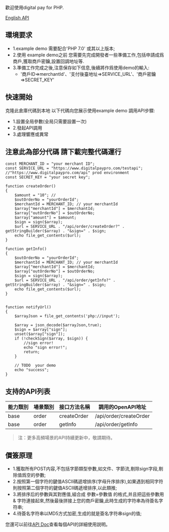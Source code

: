 歡迎使用digital pay for PHP.

[English API](./README_en.md)

## 環境要求
* 1.example demo 需要配合'PHP 7.0'  或其以上版本;
* 2.使用 example demo之前 您需要先完成開發者一些準備工作,包括申請成爲商戶,獲取商戶密鑰,設置回調地址等.
* 3.準備工作完成之後,注意保存如下信息,後續將作爲使用demo的輸入:
  * '商戶ID=>merchantId'、'支付後臺地址=>SERVICE_URL'、'商戶密鑰=>SECRET_KEY'
 ## 快速開始
 克隆此倉庫代碼到本地
 以下代碼向您展示使用example demo 調用API步驟:
 * 1.設置全局參數(全局只需要設置一次) 
 * 2.發起API調用
 * 3.處理響應或異常
 ## 注意此為部分代碼 請下載完整代碼運行
```injectablephp
const MERCHANT_ID = "your merchant ID";
const SERVICE_URL = "https://www.digitalpaypro.com/testapi"; //"https://www.digitalpaypro.com/api" prod environment
const SECRET_KEY = "your secret key";

```
```injectablephp
function createOrder()
{
    $amount = "10"; //
    $outOrderNo = "yourOrderId";
    $merchantId = MERCHANT_ID; // your merchantId
    $array["merchantId"] = $merchantId;
    $array["outOrderNo"] = $outOrderNo;
    $array["amount"] = $amount;
    $sign = sign($array);
    $url = SERVICE_URL . "/api/order/createOrder?" . getStringBuilder($array) . "&sign=" . $sign;
    echo file_get_contents($url);
}

function getInfo()
{
    $outOrderNo = "yourOrderId";
    $merchantId = MERCHANT_ID; // your merchantId
    $array["merchantId"] = $merchantId;
    $array["outOrderNo"] = $outOrderNo;
    $sign = sign($array);
    $url = SERVICE_URL . "/api/order/getInfo?" . getStringBuilder($array) . "&sign=" . $sign;
    echo file_get_contents($url);
}


function notifyUrl()
{
    $arrayJson = file_get_contents('php://input');

    $array = json_decode($arrayJson,true);
    $sign = $array["sign"];
    unset($array["sign"]);
    if (!checkSign($array, $sign)) {
        //sign error!
        echo "sign error!";
        return;
    }

    // TODO  your demo
    echo "success";
}

```
## 支持的API列表
| 能力類別   | 場景類別         | 接口方法名稱           | 調用的OpenAPI地址                                         |
|-----------|-----------------|-----------------------|-----------------------------------------------------------|
| base      | order           | createOrder            | /api/order/createOrder                                        |
| base      | order           | getInfo               | /api/order/getInfo                                        |

> 注：更多高頻場景的API持續更新中，敬請期待。

## 價簽原理

* 1.獲取所有POST内容,不包括字節類型參數,如文件、字節流,剔除sign字段,剔除值爲空的參數;
* 2.按照第一個字符的鍵值ASCII碼遞增排序(字母升序排序),如果遇到相同字符則按照第二個字符的鍵值ASCII碼遞增排序,以此類推;
* 3.將排序后的參數與其對應值,組合成 參數=參數值 的格式,并且把這些參數用 & 字符連接起來,然後最後拼接上您的商戶密鑰,此時生成的字符串為待簽名字符串;
* 4.待簽名字符串以MD5方式加密,生成的就是簽名字符串sign的值;


您還可以前往[API Doc](./APIDoc.md)查看每個API的詳細使用説明。
